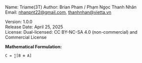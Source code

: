 Name: Triame(3T)
Author: Brian Pham / Phạm Ngọc Thanh Nhân  
Email: nhanpnt22@gmail.com, thanhnhan@vietta.vn  

Version: 1.0.0  
Release Date: April 25, 2025  
License: Dual-licensed: CC BY-NC-SA 4.0 (non-commercial) and Commercial License

**Mathematical Formulation:**  

```
C = ∑[B ⊗ A]
```